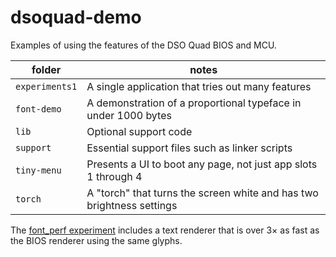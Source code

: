 # dsoquad-demo

Examples of using the features of the DSO Quad BIOS and MCU.

folder         | notes
---------------|---------------------------------------------------------------
`experiments1` | A single application that tries out many features
`font-demo`    | A demonstration of a proportional typeface in under 1000 bytes
`lib`          | Optional support code
`support`      | Essential support files such as linker scripts
`tiny-menu`    | Presents a UI to boot any page, not just app slots 1 through 4
`torch`        | A "torch" that turns the screen white and has two brightness settings

The [font_perf experiment](dsoquad-demo/blob/master/experiments1/experiments/font_perf.c) includes a text renderer that is over 3&times; as fast as the BIOS renderer using the same glyphs.
